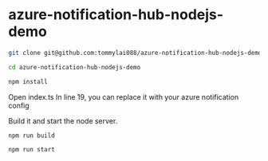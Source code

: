 # azure-notification-hub-nodejs-demo

```sh
git clone git@github.com:tommylai088/azure-notification-hub-nodejs-demo.git
```
```sh
cd azure-notification-hub-nodejs-demo
```
```sh
npm install
```
Open index.ts
In line 19, you can replace it with your azure notification config

Build it and start the node server.
```sh
npm run build
```
```sh
npm run start
```
